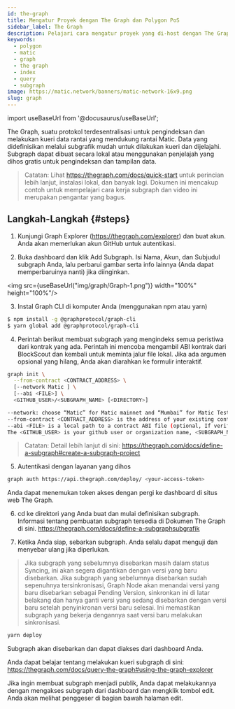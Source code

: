 ```yaml
---
id: the-graph
title: Mengatur Proyek dengan The Graph dan Polygon PoS
sidebar_label: The Graph
description: Pelajari cara mengatur proyek yang di-host dengan The Graph dan Polygon.
keywords:
  - polygon
  - matic
  - graph
  - the graph
  - index
  - query
  - subgraph
image: https://matic.network/banners/matic-network-16x9.png
slug: graph
---
```


import useBaseUrl from '@docusaurus/useBaseUrl';

The Graph, suatu protokol terdesentralisasi untuk pengindeksan dan melakukan kueri data rantai yang mendukung rantai Matic. Data yang didefinisikan melalui subgrafik mudah untuk dilakukan kueri dan dijelajahi. Subgraph dapat dibuat secara lokal atau menggunakan penjelajah yang dihos gratis untuk pengindeksan dan tampilan data.

> Catatan: Lihat https://thegraph.com/docs/quick-start untuk perincian lebih lanjut, instalasi lokal, dan banyak lagi. Dokumen ini mencakup contoh untuk mempelajari cara kerja subgraph dan video ini merupakan pengantar yang bagus.

## Langkah-Langkah {#steps}

1. Kunjungi Graph Explorer (https://thegraph.com/explorer) dan buat akun. Anda akan memerlukan akun GitHub untuk autentikasi.

2. Buka dashboard dan klik Add Subgraph. Isi Nama, Akun, dan Subjudul subgraph Anda, lalu perbarui gambar serta info lainnya (Anda dapat memperbaruinya nanti) jika diinginkan.

<img src={useBaseUrl("img/graph/Graph-1.png")} width="100%" height="100%"/>


3. Instal Graph CLI di komputer Anda (menggunakan npm atau yarn)

```bash
$ npm install -g @graphprotocol/graph-cli
$ yarn global add @graphprotocol/graph-cli
```

4. Perintah berikut membuat subgraph yang mengindeks semua peristiwa dari kontrak yang ada. Perintah ini mencoba mengambil ABI kontrak dari BlockScout dan kembali untuk meminta jalur file lokal. Jika ada argumen opsional yang hilang, Anda akan diarahkan ke formulir interaktif.

```bash
graph init \
  --from-contract <CONTRACT_ADDRESS> \
  [--network Matic ] \
  [--abi <FILE>] \
  <GITHUB_USER>/<SUBGRAPH_NAME> [<DIRECTORY>]

--network: choose “Matic” for Matic mainnet and “Mumbai” for Matic Testnet.
--from-contract <CONTRACT_ADDRESS> is the address of your existing contract which you have deployed on the Matic network: Testnet or Mainnet.
--abi <FILE> is a local path to a contract ABI file (optional, If verified in BlockScout, the graph will grab the ABI, otherwise you will need to manually add the ABI. You can save the abi from BlockScout or by running truffle compile or solc on a public project.)
The <GITHUB_USER> is your github user or organization name, <SUBGRAPH_NAME> is the name for your subgraph, and <DIRECTORY> is the optional name of the directory where graph init will put the example subgraph manifest.
```

> Catatan: Detail lebih lanjut di sini: https://thegraph.com/docs/define-a-subgraph#create-a-subgraph-project

5. Autentikasi dengan layanan yang dihos

```bash
graph auth https://api.thegraph.com/deploy/ <your-access-token>
```
Anda dapat menemukan token akses dengan pergi ke dashboard di situs web The Graph.

6. cd ke direktori yang Anda buat dan mulai definisikan subgraph. Informasi tentang pembuatan subgraph tersedia di Dokumen The Graph di sini. https://thegraph.com/docs/define-a-subgraphsubgrafik

7. Ketika Anda siap, sebarkan subgraph. Anda selalu dapat menguji dan menyebar ulang jika diperlukan.

> Jika subgraph yang sebelumnya disebarkan masih dalam status Syncing, ini akan segera digantikan dengan versi yang baru disebarkan. Jika subgraph yang sebelumnya disebarkan sudah sepenuhnya tersinkronisasi, Graph Node akan menandai versi yang baru disebarkan sebagai Pending Version, sinkronkan ini di latar belakang dan hanya ganti versi yang sedang disebarkan dengan versi baru setelah penyinkronan versi baru selesai. Ini memastikan subgraph yang bekerja dengannya saat versi baru melakukan sinkronisasi.

```bash
yarn deploy
```

Subgraph akan disebarkan dan dapat diakses dari dashboard Anda.

Anda dapat belajar tentang melakukan kueri subgraph di sini: https://thegraph.com/docs/query-the-graph#using-the-graph-explorer

Jika ingin membuat subgraph menjadi publik, Anda dapat melakukannya dengan mengakses subgraph dari dashboard dan mengklik tombol edit. Anda akan melihat penggeser di bagian bawah halaman edit.
